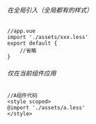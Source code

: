 ###### 在全局引入（全局都有的样式）

```
//app.vue
import './assets/xxx.less'
export default {
    //省略
}
```
###### 仅在当前组件应用

```
//A组件代码
<style scoped>
@import './assets/a.less'
</style>
```

